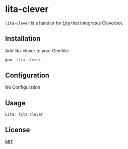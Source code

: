 # lita-clever

`lita-clever` is a handler for [Lita](https://github.com/jimmycuadra/lita) that integrates Cleverbot.

## Installation

Add lita-clever to your Gemfile:

``` ruby
gem 'lita-clever'
```

## Configuration

No Configuration.

## Usage

```
Lita: lita clever
```

## License

[MIT](http://opensource.org/licenses/MIT)
